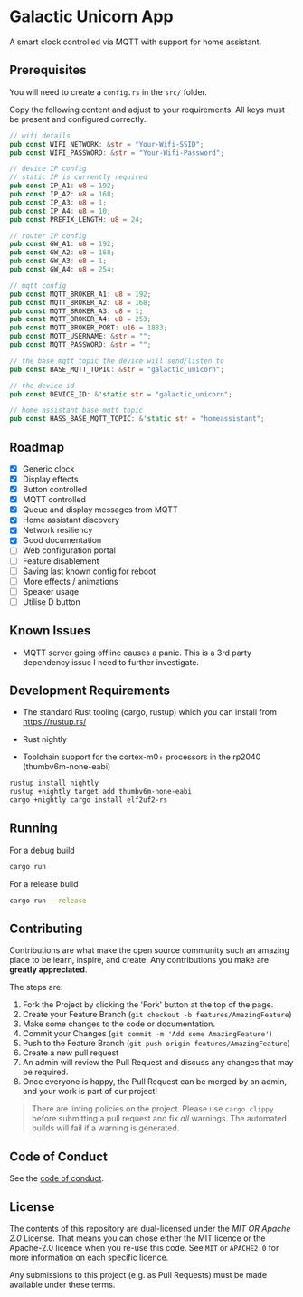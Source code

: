# Galactic Unicorn App

A smart clock controlled via MQTT with support for home assistant.

## Prerequisites

You will need to create a `config.rs` in the `src/` folder.

Copy the following content and adjust to your requirements. All keys must be present and configured correctly.

```rust
// wifi details
pub const WIFI_NETWORK: &str = "Your-Wifi-SSID";
pub const WIFI_PASSWORD: &str = "Your-Wifi-Password";

// device IP config
// static IP is currently required
pub const IP_A1: u8 = 192;
pub const IP_A2: u8 = 168;
pub const IP_A3: u8 = 1;
pub const IP_A4: u8 = 10;
pub const PREFIX_LENGTH: u8 = 24;

// router IP config
pub const GW_A1: u8 = 192;
pub const GW_A2: u8 = 168;
pub const GW_A3: u8 = 1;
pub const GW_A4: u8 = 254;

// mqtt config
pub const MQTT_BROKER_A1: u8 = 192;
pub const MQTT_BROKER_A2: u8 = 168;
pub const MQTT_BROKER_A3: u8 = 1;
pub const MQTT_BROKER_A4: u8 = 253;
pub const MQTT_BROKER_PORT: u16 = 1883;
pub const MQTT_USERNAME: &str = "";
pub const MQTT_PASSWORD: &str = "";

// the base mqtt topic the device will send/listen to
pub const BASE_MQTT_TOPIC: &str = "galactic_unicorn";

// the device id
pub const DEVICE_ID: &'static str = "galactic_unicorn";

// home assistant base mqtt topic
pub const HASS_BASE_MQTT_TOPIC: &'static str = "homeassistant";

```

## Roadmap

- [x] Generic clock
- [x] Display effects
- [x] Button controlled
- [x] MQTT controlled
- [x] Queue and display messages from MQTT
- [x] Home assistant discovery
- [x] Network resiliency
- [x] Good documentation
- [ ] Web configuration portal
- [ ] Feature disablement
- [ ] Saving last known config for reboot
- [ ] More effects / animations
- [ ] Speaker usage
- [ ] Utilise D button

## Known Issues

- MQTT server going offline causes a panic. This is a 3rd party dependency issue I need to further investigate.

## Development Requirements

- The standard Rust tooling (cargo, rustup) which you can install from https://rustup.rs/

- Rust nightly

- Toolchain support for the cortex-m0+ processors in the rp2040 (thumbv6m-none-eabi)

```sh
rustup install nightly
rustup +nightly target add thumbv6m-none-eabi
cargo +nightly cargo install elf2uf2-rs
```

## Running

For a debug build

```sh
cargo run
```

For a release build

```sh
cargo run --release
```

## Contributing

Contributions are what make the open source community such an amazing place to be learn, inspire, and create. Any contributions you make are **greatly appreciated**.

The steps are:

1. Fork the Project by clicking the 'Fork' button at the top of the page.
2. Create your Feature Branch (`git checkout -b features/AmazingFeature`)
3. Make some changes to the code or documentation.
4. Commit your Changes (`git commit -m 'Add some AmazingFeature'`)
5. Push to the Feature Branch (`git push origin features/AmazingFeature`)
6. Create a new pull request
7. An admin will review the Pull Request and discuss any changes that may be required.
8. Once everyone is happy, the Pull Request can be merged by an admin, and your work is part of our project!

> There are linting policies on the project. Please use `cargo clippy` before submitting a pull request and fix _all_ warnings. The automated builds will fail if a warning is generated.

## Code of Conduct

See the [code of conduct](CODE_OF_CONDUCT.md).

## License

The contents of this repository are dual-licensed under the _MIT OR Apache
2.0_ License. That means you can chose either the MIT licence or the
Apache-2.0 licence when you re-use this code. See `MIT` or `APACHE2.0` for more
information on each specific licence.

Any submissions to this project (e.g. as Pull Requests) must be made available
under these terms.
